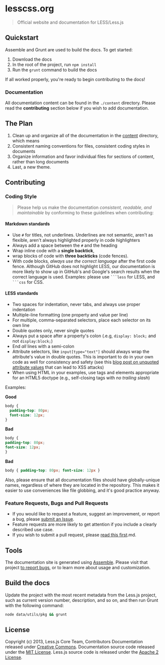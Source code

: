 # lesscss.org

> Official website and documentation for LESS/Less.js

## Quickstart

Assemble and Grunt are used to build the docs. To get started:

1. Download the docs
2. In the root of the project, run `npm install`
3. Run the `grunt` command to build the docs

If all worked properly, you're ready to begin contributing to the docs!

### Documentation

All documentation content can be found in the `./content` directory. Please read the **contributing** section below if you wish to add documentation.

## The Plan

1. Clean up and organize all of the documentation in the [content](./content) directory, which means
2. Consistent naming conventions for files, consistent coding styles in documents
3. Organize information and favor individual files for sections of content, rather than long documents
4. Last, a new theme.


## Contributing
### Coding Style
> Please help us make the documentation _consistent, readable, and maintainable_ by conforming to these guidelines when contributing:

#### Markdown standards

* Use `#` for titles, not underlines. Underlines are not semantic, aren't as flexible, aren't always highlighted properly in code highlighters
* Always add a space between the `#` and the heading
* Wrap inline code with a **single backtick**,
* wrap blocks of code with **three backticks** (code fences).
* With code blocks, _always use the correct language_ after the first code fence. Although GitHub does not highlight LESS, our documentation is more likely to show up in GitHub's and Google's search results when the correct language is used. Examples: please use `` ```less `` for LESS, and `` ```css `` for CSS.

#### LESS standards

* Two spaces for indentation, never tabs, and always use proper indentation
* Multiple-line formatting (one property and value per line)
* For multiple, comma-separated selectors, place each selector on its own line
* Double quotes only, never single quotes
* Always put a space after a property's colon (.e.g, `display: block;` and not `display:block;`)
* End _all_ lines with a semi-colon
* Attribute selectors, like `input[type="text"]` should always wrap the attribute's value in double quotes. This is important to do in your own code as well for consistency and safety (see this [blog post on unquoted attribute values](http://mathiasbynens.be/notes/unquoted-attribute-values) that can lead to XSS attacks)
* When using HTML in your examples, use tags and elements appropriate for an HTML5 doctype (e.g., self-closing tags with _no trailing slash_)

Examples:

**Good**

```css
body {
  padding-top: 80px;
  font-size: 12px;
}
```

**Bad**

```css
body {
padding-top: 80px;
font-size: 12px;
}
```

**Bad**

```css
body { padding-top: 80px; font-size: 12px }
```

Also, please ensure that all documentation files should have globally-unique names, regardless of where they are located in the repository. This makes it easier to use conveniences like file globbing, and it's good practice anyway.

### Feature Requests, Bugs and Pull Requests

* If you would like to request a feature, suggest an improvement, or report a bug, please [submit an Issue](https://github.com/less/less.js/issues?state=open).
* Feature requests are more likely to get attention if you include a clearly described use case.
* If you wish to submit a pull request, please [read this first](https://github.com/less/less.js/blob/master/CONTRIBUTING).md.

## Tools

The documentation site is generated using [Assemble](http://assemble.io). Please visit that project [to report bugs](https://github.com/assemble/assemble/issues?state=open), or to learn more about usage and customization.

## Build the docs

Update the project with the most recent metadata from the Less.js project, such as current version number, description, and so on, and then run Grunt with the following command:

```bash
node data/utils/pkg && grunt
```

## License
Copyright (c) 2013, Less.js Core Team, Contributors
Documentation released under [Creative Commons](./LICENSE-CC).
Documentation source code released under the [MIT License](./LICENSE-MIT).
Less.js source code is released under the [Apache 2 License](https://github.com/less/less.js/blob/master/LICENSE).
